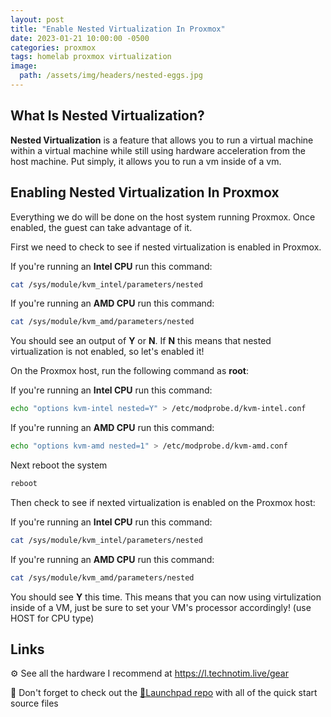 ```yaml
---
layout: post
title: "Enable Nested Virtualization In Proxmox"
date: 2023-01-21 10:00:00 -0500
categories: proxmox
tags: homelab proxmox virtualization
image:
  path: /assets/img/headers/nested-eggs.jpg
---
```


## What Is Nested Virtualization?

**Nested Virtualization** is a feature that allows you to run a virtual machine within a virtual machine while still using hardware acceleration from the host machine.  Put simply, it allows you to run a vm inside of a vm.

## Enabling Nested Virtualization In Proxmox

Everything we do will be done on the host system running Proxmox.  Once enabled, the guest can take advantage of it.

First we need to check to see if nested virtualization is enabled in Proxmox.

If you're running an **Intel CPU** run this command:

```bash
cat /sys/module/kvm_intel/parameters/nested
```

If you're running an **AMD CPU** run this command:

```bash
cat /sys/module/kvm_amd/parameters/nested
```

You should see an output of **Y** or **N**.  If **N** this means that nested virtualization is not enabled, so let's enabled it!

On the Proxmox host, run the following command as **root**:

If you're running an **Intel CPU** run this command:

```bash
echo "options kvm-intel nested=Y" > /etc/modprobe.d/kvm-intel.conf
```

If you're running an **AMD CPU** run this command:

```bash
echo "options kvm-amd nested=1" > /etc/modprobe.d/kvm-amd.conf 
```

Next reboot the system

```bash
reboot
```

Then check to see if nexted virtualization is enabled on the Proxmox host:

If you're running an **Intel CPU** run this command:

```bash
cat /sys/module/kvm_intel/parameters/nested
```

If you're running an **AMD CPU** run this command:

```bash
cat /sys/module/kvm_amd/parameters/nested
```

You should see **Y** this time.  This means that you can now using virtulization inside of a VM, just be sure to set your VM's processor accordingly! (use HOST for CPU type)

## Links

⚙️ See all the hardware I recommend at <https://l.technotim.live/gear>

🚀 Don't forget to check out the [🚀Launchpad repo](https://l.technotim.live/quick-start) with all of the quick start source files
